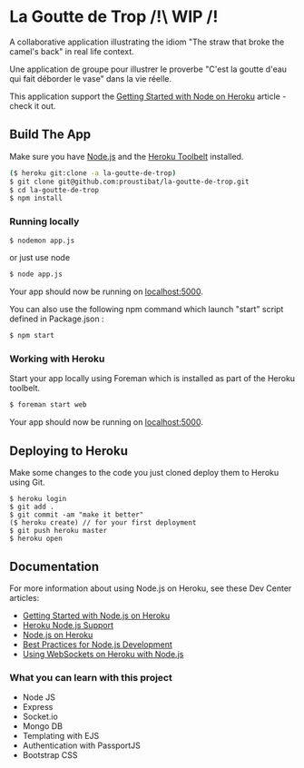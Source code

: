 # La Goutte de Trop /!\ WIP /!

A collaborative application illustrating the idiom "The straw that broke the camel's back" in real life context.

Une application de groupe pour illustrer le proverbe "C'est la goutte d'eau qui fait déborder le vase" dans la vie réelle.

This application support the [Getting Started with Node on Heroku](https://devcenter.heroku.com/articles/getting-started-with-nodejs) article - check it out.

## Build The App

Make sure you have [Node.js](http://nodejs.org/) and the [Heroku Toolbelt](https://toolbelt.heroku.com/) installed.

```sh
($ heroku git:clone -a la-goutte-de-trop)
$ git clone git@github.com:proustibat/la-goutte-de-trop.git
$ cd la-goutte-de-trop
$ npm install
```

### Running locally
```sh
$ nodemon app.js
```

or just use node
```sh
$ node app.js
```

Your app should now be running on [localhost:5000](http://localhost:5000/).

You can also use the following npm command which launch "start" script defined in Package.json :
```sh
$ npm start
```

### Working with Heroku

Start your app locally using Foreman which is installed as part of the Heroku toolbelt.

```sh
$ foreman start web
```
Your app should now be running on [localhost:5000](http://localhost:5000/).



## Deploying to Heroku
Make some changes to the code you just cloned deploy them to Heroku using Git.

```
$ heroku login
$ git add .
$ git commit -am "make it better"
($ heroku create) // for your first deployment
$ git push heroku master
$ heroku open
```

## Documentation

For more information about using Node.js on Heroku, see these Dev Center articles:

- [Getting Started with Node.js on Heroku](https://devcenter.heroku.com/articles/getting-started-with-nodejs)
- [Heroku Node.js Support](https://devcenter.heroku.com/articles/nodejs-support)
- [Node.js on Heroku](https://devcenter.heroku.com/categories/nodejs)
- [Best Practices for Node.js Development](https://devcenter.heroku.com/articles/node-best-practices)
- [Using WebSockets on Heroku with Node.js](https://devcenter.heroku.com/articles/node-websockets)

### What you can learn with this project
- Node JS
- Express
- Socket.io
- Mongo DB
- Templating with EJS
- Authentication with PassportJS
- Bootstrap CSS
